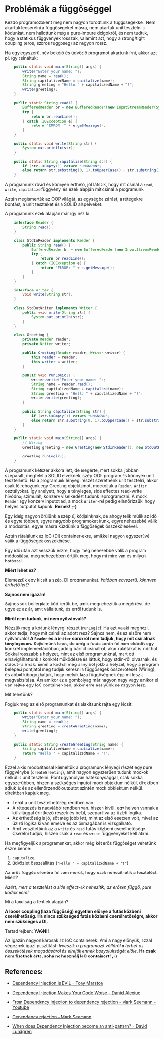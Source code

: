 # Problémák a függőséggel

Kezdő programozóként még nem nagyon törődtünk a függőségekkel.
Nem akartuk lecserélni a függőségeket másra, nem akartuk unit tesztelni a kódunkat, nem hallottunk még a pure-impure dolgokról, és nem tudtuk, hogy a statikus függvények rosszak, valamint azt, hogy a strong/tight coupling (erős, szoros függőség) az nagyon rossz.

Ha egy egyszerű, név bekérő és üdvözlő programot akartunk írni, akkor azt pl. így csináltuk:

```java
    public static void main(String[] args) {
        write("Enter your name: ");
        String name = read();
        String capitalizedName = capitalize(name);
        String greeting = "Hello " + capitalizedName + "!";
        write(greeting);
    }

    public static String read() {
        BufferedReader br = new BufferedReader(new InputStreamReader(System.in));
        try {
            return br.readLine();
        } catch (IOException e) {
            return "ERROR: " + e.getMessage();
        }
    }

    public static void write(String str) {
        System.out.println(str);
    }

    public static String capitalize(String str) {
        if (str.isEmpty()) return "UNKNOWN";
        else return str.substring(0, 1).toUpperCase() + str.substring(1);
    }
```

A programunk rövid és könnyen érthető, jól látszik, hogy mit csinál a `read`, `write`, `capitalize` függvény, és ezek alapján mit csinál a programunk.

Aztán megismertük az OOP világát, az egységbe zárást, a rétegekre bontást, a unit teszteket és a SOLID alapelveket.

A programunk ezek alapján már így néz ki:
```java
    interface Reader {
        String read();
    }
```

```java
    class StdInReader implements Reader {
        public String read() {
            BufferedReader br = new BufferedReader(new InputStreamReader(System.in));
            try {
                return br.readLine();
            } catch (IOException e) {
                return "ERROR: " + e.getMessage();
            }
        }
    }
```

```java
    interface Writer {
        void write(String str);
    }
```

```java
    class StdOutWriter implements Writer {
        public void write(String str) {
            System.out.println(str);
        }
    }
```

```java
    class Greeting {
        private Reader reader;
        private Writer writer;

        public Greeting(Reader reader, Writer writer) {
            this.reader = reader;
            this.writer = writer;
        }

        public void runLogic() {
            writer.write("Enter your name: ");
            String name = reader.read();
            String capitalizedName = capitalize(name);
            String greeting = "Hello " + capitalizedName + "!";
            writer.write(greeting);
        }

        public String capitalize(String str) {
            if (str.isEmpty()) return "UNKNOWN";
            else return str.substring(0, 1).toUpperCase() + str.substring(1);
        }
    }
```

```java
    public static void main(String[] args) {
        // Wiring
        Greeting greeting = new Greeting(new StdInReader(), new StdOutWriter());

        greeting.runLogic();
    }
```

A programunk kétszer akkora lett, de megérte, mert sokkal jobban szeparált, megfelel a SOLID elveknek, szép OOP program és könnyen unit tesztelhető.
Ha a programunk lényegi részét szeretnénk unit tesztelni, akkor csak létrehozunk egy Greeting objektumot, mockoljuk a `Reader`, `Writer` osztályokat.
Így ahelyett, hogy a tényleges, side effectes read-write hívódna; szimulált, konzerv viselkedést tudunk leprogramozni. A mock `Reader` egy konzerv inputot ad, a mock `Writer`-rel pedig ellenőrizzük, hogy helyes outputot kapunk. **Remek! ;-)**

Egy ideig nagyon örülünk a szép új kódjainknak, de ahogy telik múlik az idő és egyre többen, egyre nagyobb programokat írunk, egyre nehezebbé válik a módosítás, egyre másra küzdünk a függőségek összekötésével.

Aztán rátalálunk az IoC (DI) container-ekre, amikkel nagyon egyszerűvé válik a függőségek összekötése.

Egy idő után azt vesszük észre, hogy még nehezebbé válik a program módosítása, még nehezebben értjük meg, hogy mi mire van és milyen hatással.

**Miért lehet ez?**

Elemezzük egy kicsit a szép, DI programunkat.
*Valóban egyszerű, könnyen érthető lett?*

**Sajnos nem igazán!**

Sajnos sok boilerplate kód került be, amik megnehezítik a megértést, de ugye ez az ár, amit vállaltunk, és erről tudunk is.

**Miről nem tudunk, mi nem nyilvánvaló?**

Nézzük meg a kódunk lényegi részét (`runLogic`)! Ha azt valaki megnézi, akkor tudja, hogy mit csinál az adott rész?
Sajnos nem, és ez elsőre nem nyilvánvaló!
**A `Reader` és a `Writer` sorokról nem tudjuk, hogy mit csinálnak ténylegesen.** Sejtelmünk lehet, de amíg a futás során fel nem oldódik egy konkrét implementációban, addig bármit csinálhat, akár rakétákat is indíthat. Sokkal rosszabb a helyzet, mint az első programunknál, mert ott elnavigálhattunk a konkrét működésre és láttuk, hogy stdin-ről olvasnak, és stdout-ra írnak.
Ennél a kódnál még annyiból jobb a helyzet, hogy a program belépési pontjától meg tudjuk keresni a függőségek összekötését (Wiring), és abból kibogozhatjuk, hogy melyik laza függőségnek épp mi lesz a megvalósítása. Ám amikor ez a gombolyag már nagyon nagy vagy amikor el van rejtve egy IoC container-ben, akkor erre esélyünk se nagyon lesz.

Mit tehetünk?

Fogjuk meg az első programunkat és alakítsunk rajta egy kicsit:
```java
    public static void main(String[] args) {
        write("Enter your name: ");
        String name = read();
        String greeting = createGreeting(name);
        write(greeting);
    }

    public static String createGreeting(String name) {
        String capitalizedName = capitalize(name);
        return "Hello " + capitalizedName + "!";
    }
```

Ezzel a kis módosítással kiemeltük a programunk lényegi részét egy pure függvénybe (`createGreeting`), amit nagyon egyszerűen tudunk mockok nélkül is unit tesztelni. Pont ugyanolyan hatékonysággal, csak sokkal egyszerűbben, hiszen a szükséges inputot mock objektum nélkül, direktben adjuk át és az ellenőrzendő outputot szintén mock obkjektum nélkül, direktben kapjuk meg.

* Tehát a unit tesztelhetőség rendben van.
* A rétegezés is nagyjából rendben van, hiszen kívül, egy helyen vannak a külvilággal érintkező részek és belül, szeparálva az üzleti logika.
* Az érthetőség is jó, sőt még jobb lett, mint az első esetben volt, mivel az üzleti logika ki van emelve és az önmagában is vizsgálható.
* Amit veszítettünk az a `write` és `read` futás közbeni cserélhetősége. Cserélni tudjuk, hiszen csak a `read` és `write` függvényeket kell átírni.

Ha megfigyeljük a programunkat, akkor még két erős függőséget vehetünk észre benne:

1. `capitalize`,
2. üdvözlet összeállítás (`"Hello " + capitalizedName + "!"`)

Az erős függés ellenére fel sem merült, hogy ezek nehezíthetik a tesztelést.
Miért?

*Azért, mert a tesztelést a side effect-ek nehezítik, az erősen függő, pure kódok nem!*

Mi a tanulság a fentiek alapján?

**A loose coupling (laza függőség) egyetlen előnye a futás közbeni cserélhetőség. Ha nincs szükséged futás közbeni cserélhetőségre, akkor nem szükséges a DI.**

Tartsd fejben: **YAGNI!**

Az igazán nagyon károsak az IoC containerek. Ami a nagy előnyük, azzal végeznek igazi pusztítást: *leveszik a programozó válláról a terhet az összekötések magadásáról és elrejtik ennek bonyolultságát előle*.
**Ha csak nem fizetnek érte, soha ne használj IoC containert! ;-)**

## References:

* [Dependency Injection is EVIL - Tony Marston](http://www.tonymarston.net/php-mysql/dependency-injection-is-evil.html)

* [Dependency Injection Makes Your Code Worse - Daniel Alexiuc](https://dzone.com/articles/dependency-injection-makes)

* [From Dependency injection to dependency rejection - Mark Seemann - Youtube](https://www.youtube.com/watch?v=cxs7oLGrxQ4)

* [Dependency rejection - Mark Seemann](http://blog.ploeh.dk/2017/02/02/dependency-rejection/)

* [When does Dependency Injection become an anti-pattern? - David Lundgren](http://davidscode.com/blog/2015/04/17/when-does-dependency-injection-become-an-anti-pattern/)
